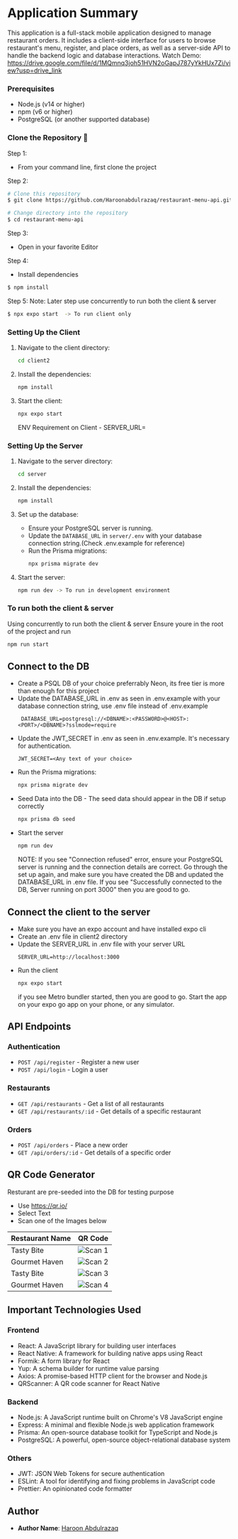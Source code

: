# Application Summary

This application is a full-stack mobile application designed to manage restaurant orders. It includes a client-side interface for users to browse restaurant's menu, register, and place orders, as well as a server-side API to handle the backend logic and database interactions.
Watch Demo: https://drive.google.com/file/d/1MQmnq3joh51HVN2oGapJ787yYkHUx7Zi/view?usp=drive_link

### Prerequisites

- Node.js (v14 or higher)
- npm (v6 or higher)
- PostgreSQL (or another supported database)

### Clone the Repository 🚀

Step 1:

- From your command line, first clone the project

Step 2:

```bash
# Clone this repository
$ git clone https://github.com/Haroonabdulrazaq/restaurant-menu-api.git
```

```bash
# Change directory into the repository
$ cd restaurant-menu-api
```

Step 3:

- Open in your favorite Editor

Step 4:

- Install dependencies

```bash
$ npm install
```

Step 5: Note: Later step use concurrently to run both the client & server

```bash
$ npx expo start  -> To run client only
```

### Setting Up the Client

1. Navigate to the client directory:

   ```bash
   cd client2
   ```

2. Install the dependencies:

   ```bash
   npm install
   ```

3. Start the client:
   ```bash
   npx expo start
   ```
   ENV Requirement on Client - SERVER_URL=

### Setting Up the Server

1. Navigate to the server directory:

   ```bash
   cd server
   ```

2. Install the dependencies:

   ```bash
   npm install
   ```

3. Set up the database:

   - Ensure your PostgreSQL server is running.
   - Update the `DATABASE_URL` in `server/.env` with your database connection string.(Check .env.example for reference)
   - Run the Prisma migrations:
     ```bash
     npx prisma migrate dev
     ```

4. Start the server:
   ```bash
   npm run dev -> To run in development environment
   ```

### To run both the client & server

Using concurrently to run both the client & server
Ensure youre in the root of the project and run

```bash
npm run start
```

## Connect to the DB

- Create a PSQL DB of your choice preferrably Neon, its free tier is more than enough for this project
- Update the DATABASE_URL in .env as seen in .env.example with your database connection string, use .env file instead of .env.example
  ```
   DATABASE_URL=postgresql://<DBNAME>:<PASSWORD>@<HOST>:<PORT>/<DBNAME>?sslmode=require
  ```
- Update the JWT_SECRET in .env as seen in .env.example. It's necessary for authentication.
  ```
  JWT_SECRET=<Any text of your choice>
  ```
- Run the Prisma migrations:
  ```bash
  npx prisma migrate dev
  ```
- Seed Data into the DB - The seed data should appear in the DB if setup correctly
  ```bash
  npx prisma db seed
  ```
- Start the server
  ```bash
  npm run dev
  ```
  NOTE: If you see "Connection refused" error, ensure your PostgreSQL server is running and the connection details are correct.
  Go through the set up again, and make sure you have created the DB and updated the DATABASE_URL in .env file.
  If you see "Successfully connected to the DB, Server running on port 3000" then you are good to go.

## Connect the client to the server

- Make sure you have an expo account and have installed expo cli
- Create an .env file in client2 directory
- Update the SERVER_URL in .env file with your server URL
  ```
  SERVER_URL=http://localhost:3000
  ```
- Run the client
  ```bash
  npx expo start
  ```
  if you see Metro bundler started, then you are good to go.
  Start the app on your expo go app on your phone, or any simulator.

## API Endpoints

### Authentication

- `POST /api/register` - Register a new user
- `POST /api/login` - Login a user

### Restaurants

- `GET /api/restaurants` - Get a list of all restaurants
- `GET /api/restaurants/:id` - Get details of a specific restaurant

### Orders

- `POST /api/orders` - Place a new order
- `GET /api/orders/:id` - Get details of a specific order

## QR Code Generator

Resturant are pre-seeded into the DB for testing purpose

- Use https://qr.io/
- Select Text
- Scan one of the Images below

| Restaurant Name | QR Code                                      |
| --------------- | -------------------------------------------- |
| Tasty Bite      | ![Scan 1](./client2/assets/images/scan1.png) |
| Gourmet Haven   | ![Scan 2](./client2/assets/images/scan2.png) |
| Tasty Bite      | ![Scan 3](./client2/assets/images/scan3.png) |
| Gourmet Haven   | ![Scan 4](./client2/assets/images/scan3.png) |

## Important Technologies Used

### Frontend

- React: A JavaScript library for building user interfaces
- React Native: A framework for building native apps using React
- Formik: A form library for React
- Yup: A schema builder for runtime value parsing
- Axios: A promise-based HTTP client for the browser and Node.js
- QRScanner: A QR code scanner for React Native

### Backend

- Node.js: A JavaScript runtime built on Chrome's V8 JavaScript engine
- Express: A minimal and flexible Node.js web application framework
- Prisma: An open-source database toolkit for TypeScript and Node.js
- PostgreSQL: A powerful, open-source object-relational database system

### Others

- JWT: JSON Web Tokens for secure authentication
- ESLint: A tool for identifying and fixing problems in JavaScript code
- Prettier: An opinionated code formatter

## Author

- **Author Name**: [Haroon Abdulrazaq](https://github.com/haroonabdulrazaq)
